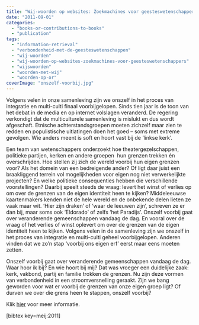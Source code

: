 ```yaml
---
title: "Wij-woorden op websites: Zoekmachines voor geesteswetenschappers"
date: "2011-09-01"
categories: 
  - "books-or-contributions-to-books"
  - "publication"
tags: 
  - "information-retrieval"
  - "verbondenheid-met-de-geesteswetenschappen"
  - "wij-woorden"
  - "wij-woorden-op-websites-zoekmachines-voor-geesteswetenschappers"
  - "wijswoorden"
  - "woorden-met-wij"
  - "woorden-op-or"
coverImage: "onszelf-voorbij.jpg"
---
```


Volgens velen in onze samenleving zijn we onszelf in het proces van integratie en multi-culti finaal voorbijgelopen. Sinds tien jaar is de toon van het debat in de media en op internet volslagen veranderd. De regering verkondigt dat de multiculturele samenleving is mislukt en dus wordt afgeschaft. Etnische achterstandsgroepen moeten zichzelf maar zien te redden en populistische uitlatingen doen het goed – soms met extreme gevolgen. Wie anders meent is soft en hoort vast bij de ‘linkse kerk’.

Een team van wetenschappers onderzoekt hoe theatergezelschappen, politieke partijen, kerken en andere groepen  hun grenzen trekken én overschrijden. Hoe stellen zij zich de wereld voorbij hun eigen grenzen voor? Als het domein van een bedreigende ander? Of ligt daar juist een braakliggend terrein vol mogelijkheden voor eigen nog niet verwerkelijkte projecten? En welke politieke consequenties hebben die verschillende voorstellingen? Daarbij speelt steeds de vraag: levert het winst of verlies op om over de grenzen van de eigen identiteit heen te kijken? Middeleeuwse kaartenmakers kenden niet de hele wereld en de onbekende delen lieten ze vaak maar wit. ‘Hier zijn draken’ of ‘waar de leeuwen zijn’, schreven ze er dan bij, maar soms ook ‘Eldorado’ of zelfs ‘het Paradijs’. Onszelf voorbij gaat over veranderende gemeenschappen vandaag de dag. En vooral over de vraag of het verlies of winst oplevert om over de grenzen van de eigen identiteit heen te kijken. Volgens velen in de samenleving zijn we onszelf in het proces van integratie en multi-culti geheel voorbijgelopen. Anderen vinden dat we zo’n stap ‘voorbij ons eigen erf’ eerst maar eens moeten zetten.

Onszelf voorbij gaat over veranderende gemeenschappen vandaag de dag. Waar hoor ik bij? En wie hoort bij mij? Dat was vroeger een duidelijke zaak: kerk, vakbond, partij en familie trokken de grenzen. Nu zijn deze vormen van verbondenheid in een stroomversnelling geraakt. Zijn we bang geworden voor wat er voorbij de grenzen van onze eigen groep ligt? Of durven we over die grens heen te stappen, onszelf voorbij?

Klik [hier](https://www.nieuwwij.nl/actueel/verslag-presentatie-onszelf-voorbij/ "Nieuw W!J") voor meer informatie.

\[bibtex key=meij:2011\]
